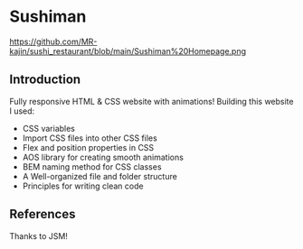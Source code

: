 # Sushiman
https://github.com/MR-kajin/sushi_restaurant/blob/main/Sushiman%20Homepage.png

## Introduction
Fully responsive HTML & CSS website with animations!
 Building this website I used:
- CSS variables
- Import CSS files into other CSS files
- Flex and position properties in CSS
- AOS library for creating smooth animations
- BEM naming method for CSS classes
- A Well-organized file and folder structure
- Principles for writing clean code

## References
 Thanks to JSM!
